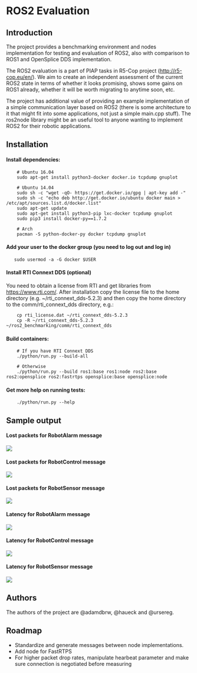 # ROS2 Evaluation

## Introduction

The project provides a benchmarking environment and nodes implementation for testing and evaluation of ROS2, also with comparison to ROS1 and OpenSplice DDS implementation.

The ROS2 evaluation is a part of PIAP tasks in R5-Cop project (http://r5-cop.eu/en/). We aim to create an independent assessment of the current ROS2 state in terms of whether it looks promising, shows some gains on ROS1 already, whether it will be worth migrating to anytime soon, etc.

The project has additional value of providing an example implementation of a simple communication layer based on ROS2 (there is some architecture to it that might fit into some applications, not just a simple main.cpp stuff). The ros2node library might be an useful tool to anyone wanting to implement ROS2 for their robotic applications.

## Installation

#### Install dependencies:

```
    # Ubuntu 16.04
    sudo apt-get install python3-docker docker.io tcpdump gnuplot

    # Ubuntu 14.04
    sudo sh -c "wget -qO- https://get.docker.io/gpg | apt-key add -"
    sudo sh -c "echo deb http://get.docker.io/ubuntu docker main > /etc/apt/sources.list.d/docker.list"
    sudo apt-get update
    sudo apt-get install python3-pip lxc-docker tcpdump gnuplot
    sudo pip3 install docker-py==1.7.2

    # Arch
    pacman -S python-docker-py docker tcpdump gnuplot
```

#### Add your user to the docker group (you need to log out and log in)

```
   sudo usermod -a -G docker $USER
```

#### Install RTI Connext DDS (optional)

You need to obtain a license from RTI and get libraries from https://www.rti.com/. After installation copy the license file to the home directory (e.g. ~/rti_connext_dds-5.2.3) and then copy the home directory to the comm/rti_connext_dds directory, e.g.:

```
    cp rti_license.dat ~/rti_connext_dds-5.2.3
    cp -R ~/rti_connext_dds-5.2.3 ~/ros2_benchmarking/comm/rti_connext_dds
```

#### Build containers:

```
    # If you have RTI Connext DDS
    ./python/run.py --build-all

    # Otherwise
    ./python/run.py --build ros1:base ros1:node ros2:base ros2:opensplice ros2:fastrtps opensplice:base opensplice:node
```

#### Get more help on running tests:

```
    ./python/run.py --help
```
## Sample output

#### Lost packets for RobotAlarm message

![](screenshots/RobotAlarm-lost-packets.png)

#### Lost packets for RobotControl message

![](screenshots/RobotControl-lost-packets.png)

#### Lost packets for RobotSensor message

![](screenshots/RobotSensor-lost-packets.png)

#### Latency for RobotAlarm message

![](screenshots/RobotAlarm-latency.png)

#### Latency for RobotControl message

![](screenshots/RobotControl-latency.png)

#### Latency for RobotSensor message

![](screenshots/RobotSensor-latency.png)

## Authors

The authors of the project are @adamdbrw, @haueck and @ursereg.

## Roadmap 

- Standardize and generate messages between node implementations.
- Add node for FastRTPS
- For higher packet drop rates, manipulate hearbeat parameter and make sure connection is negotiated before measuring


